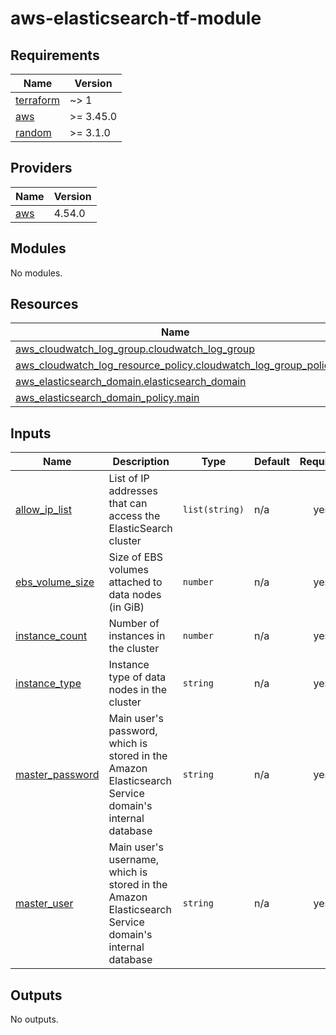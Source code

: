# aws-elasticsearch-tf-module
<!-- BEGIN_TF_DOCS -->
## Requirements

| Name | Version    |
|------|------------|
| <a name="requirement_terraform"></a> [terraform](#requirement\_terraform) | ~> 1       |
| <a name="requirement_aws"></a> [aws](#requirement\_aws) | \>= 3.45.0 |
| <a name="requirement_random"></a> [random](#requirement\_random) | \>= 3.1.0  |

## Providers

| Name | Version |
|------|---------|
| <a name="provider_aws"></a> [aws](#provider\_aws) | 4.54.0 |

## Modules

No modules.

## Resources

| Name | Type |
|------|------|
| [aws_cloudwatch_log_group.cloudwatch_log_group](https://registry.terraform.io/providers/hashicorp/aws/latest/docs/resources/cloudwatch_log_group) | resource |
| [aws_cloudwatch_log_resource_policy.cloudwatch_log_group_policy](https://registry.terraform.io/providers/hashicorp/aws/latest/docs/resources/cloudwatch_log_resource_policy) | resource |
| [aws_elasticsearch_domain.elasticsearch_domain](https://registry.terraform.io/providers/hashicorp/aws/latest/docs/resources/elasticsearch_domain) | resource |
| [aws_elasticsearch_domain_policy.main](https://registry.terraform.io/providers/hashicorp/aws/latest/docs/resources/elasticsearch_domain_policy) | resource |

## Inputs

| Name | Description | Type | Default | Required |
|------|-------------|------|---------|:--------:|
| <a name="input_allow_ip_list"></a> [allow\_ip\_list](#input\_allow\_ip\_list) | List of IP addresses that can access the ElasticSearch cluster | `list(string)` | n/a | yes |
| <a name="input_ebs_volume_size"></a> [ebs\_volume\_size](#input\_ebs\_volume\_size) | Size of EBS volumes attached to data nodes (in GiB) | `number` | n/a | yes |
| <a name="input_instance_count"></a> [instance\_count](#input\_instance\_count) | Number of instances in the cluster | `number` | n/a | yes |
| <a name="input_instance_type"></a> [instance\_type](#input\_instance\_type) | Instance type of data nodes in the cluster | `string` | n/a | yes |
| <a name="input_master_password"></a> [master\_password](#input\_master\_password) | Main user's password, which is stored in the Amazon Elasticsearch Service domain's internal database | `string` | n/a | yes |
| <a name="input_master_user"></a> [master\_user](#input\_master\_user) | Main user's username, which is stored in the Amazon Elasticsearch Service domain's internal database | `string` | n/a | yes |

## Outputs

No outputs.
<!-- END_TF_DOCS -->